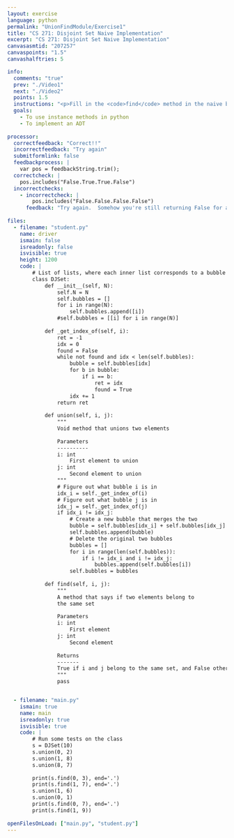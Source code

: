 ```yaml
---
layout: exercise
language: python
permalink: "UnionFindModule/Exercise1"
title: "CS 271: Disjoint Set Naive Implementation"
excerpt: "CS 271: Disjoint Set Naive Implementation"
canvasasmtid: "207257"
canvaspoints: "1.5"
canvashalftries: 5

info:
  comments: "true"
  prev: "./Video1"
  next: "./Video2"
  points: 1.5
  instructions: "<p>Fill in the <code>find</code> method in the naive bubble list implementation of disjoint sets below.</p>"
  goals:
    - To use instance methods in python
    - To implement an ADT
    
processor:  
  correctfeedback: "Correct!!" 
  incorrectfeedback: "Try again"
  submitformlink: false
  feedbackprocess: | 
    var pos = feedbackString.trim();
  correctcheck: |
    pos.includes("False.True.True.False")
  incorrectchecks:
    - incorrectcheck: |
        pos.includes("False.False.False.False")
      feedback: "Try again.  Somehow you're still returning False for all of the finds, but some of them should be True." 
 
files:
  - filename: "student.py"
    name: driver
    ismain: false
    isreadonly: false
    isvisible: true
    height: 1200
    code: | 
        # List of lists, where each inner list corresponds to a bubble
        class DJSet:
            def __init__(self, N):
                self.N = N
                self.bubbles = []
                for i in range(N):
                    self.bubbles.append([i])
                #self.bubbles = [[i] for i in range(N)]
            
            def _get_index_of(self, i):
                ret = -1
                idx = 0
                found = False
                while not found and idx < len(self.bubbles):
                    bubble = self.bubbles[idx]
                    for b in bubble:
                        if i == b:
                            ret = idx
                            found = True
                    idx += 1
                return ret
            
            def union(self, i, j):
                """
                Void method that unions two elements
                
                Parameters
                ----------
                i: int
                    First element to union
                j: int
                    Second element to union
                """
                # Figure out what bubble i is in
                idx_i = self._get_index_of(i)
                # Figure out what bubble j is in
                idx_j = self._get_index_of(j)
                if idx_i != idx_j:
                    # Create a new bubble that merges the two
                    bubble = self.bubbles[idx_i] + self.bubbles[idx_j]
                    self.bubbles.append(bubble)
                    # Delete the original two bubbles
                    bubbles = []
                    for i in range(len(self.bubbles)):
                        if i != idx_i and i != idx_j:
                            bubbles.append(self.bubbles[i])
                    self.bubbles = bubbles
            
            def find(self, i, j):
                """
                A method that says if two elements belong to
                the same set
                
                Parameters
                i: int
                    First element
                j: int
                    Second element
                
                Returns
                -------
                True if i and j belong to the same set, and False otherwise
                """
                pass


  - filename: "main.py"
    ismain: true
    name: main
    isreadonly: true
    isvisible: true
    code: |
        # Run some tests on the class
        s = DJSet(10)
        s.union(0, 2)
        s.union(1, 8)
        s.union(8, 7)
        
        print(s.find(0, 3), end='.')
        print(s.find(1, 7), end='.')
        s.union(1, 6)
        s.union(0, 1)
        print(s.find(0, 7), end='.')
        print(s.find(1, 9))
        
openFilesOnLoad: ["main.py", "student.py"]
---
```

